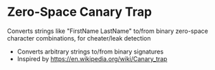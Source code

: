 # Zero-Space Canary Trap
Converts strings like "FirstName LastName" to/from binary zero-space character combinations, for cheater/leak detection
* Converts arbitrary strings to/from binary signatures
* Inspired by https://en.wikipedia.org/wiki/Canary_trap

